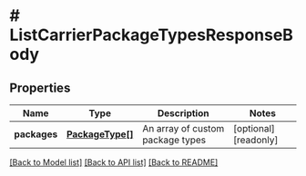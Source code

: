 # # ListCarrierPackageTypesResponseBody

## Properties

Name | Type | Description | Notes
------------ | ------------- | ------------- | -------------
**packages** | [**PackageType[]**](PackageType.md) | An array of custom package types | [optional] [readonly] 

[[Back to Model list]](../../README.md#documentation-for-models) [[Back to API list]](../../README.md#documentation-for-api-endpoints) [[Back to README]](../../README.md)


